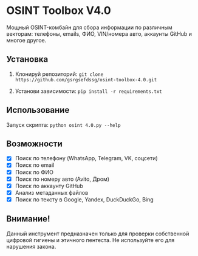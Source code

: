 # OSINT Toolbox V4.0

Мощный OSINT-комбайн для сбора информации по различным векторам: телефоны, emails, ФИО, VIN/номера авто, аккаунты GitHub и многое другое.

## Установка

1. Клонируй репозиторий:
   `git clone https://github.com/gsrgsefdssg/osint-toolbox-4.0.git`

2. Установи зависимости:
   `pip install -r requirements.txt`

## Использование

Запуск скрипта:
`python osint 4.0.py --help`

## Возможности

- [X] Поиск по телефону (WhatsApp, Telegram, VK, соцсети)
- [X] Поиск по email
- [X] Поиск по ФИО
- [X] Поиск по номеру авто (Avito, Дром)
- [X] Поиск по аккаунту GitHub
- [X] Анализ метаданных файлов
- [X] Поиск по тексту в Google, Yandex, DuckDuckGo, Bing

## Внимание!

Данный инструмент предназначен только для проверки собственной цифровой гигиены и этичного пентеста. Не используйте его для нарушения закона.
